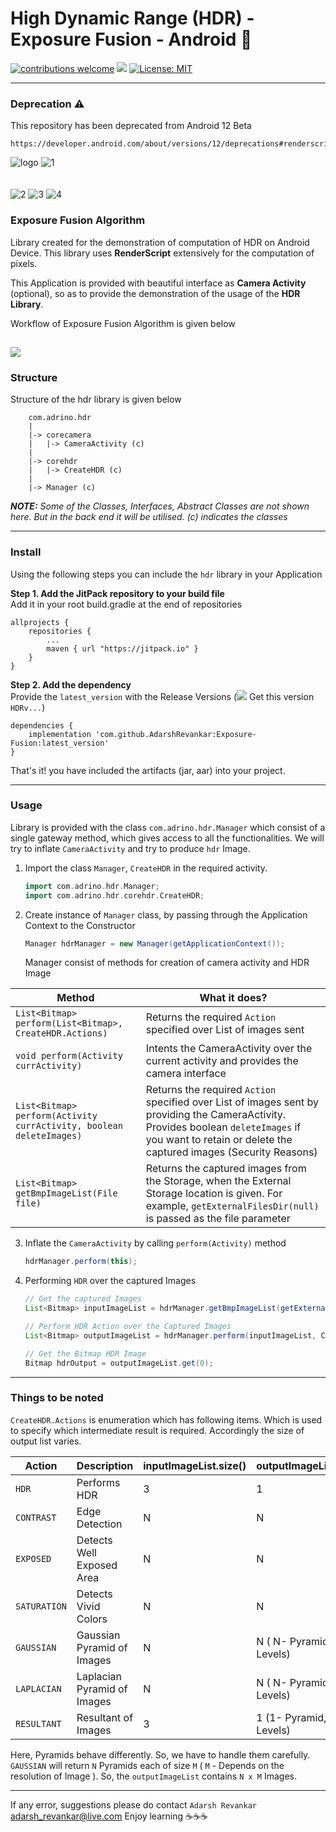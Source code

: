 # High Dynamic Range (HDR) - Exposure Fusion - Android 📸
[![contributions welcome](https://img.shields.io/badge/contributions-welcome-brightgreen.svg?style=flat)](https://github.com/AdarshRevankar/RenderScript)
[![](https://jitpack.io/v/AdarshRevankar/Exposure-Fusion.svg)](https://jitpack.io/#AdarshRevankar/Exposure-Fusion)
[![License: MIT](https://img.shields.io/badge/License-MIT-blue.svg)](https://github.com/AdarshRevankar/Exposure-Fusion/master/LICENSE.md)

---

### Deprecation ⚠️
This repository has been deprecated from Android 12 Beta
```
https://developer.android.com/about/versions/12/deprecations#renderscript
```

![logo](https://user-images.githubusercontent.com/48080453/84115484-c9046900-aa4b-11ea-80ff-4d81f0ed7dff.png)
![1](https://user-images.githubusercontent.com/48080453/84115561-e2a5b080-aa4b-11ea-9462-a167e2756d5e.png)
<br>
<br>
<br>
![2](https://user-images.githubusercontent.com/48080453/84115701-213b6b00-aa4c-11ea-9c71-59ff32bd80bf.png)
![3](https://user-images.githubusercontent.com/48080453/84115609-f3eebd00-aa4b-11ea-8f81-81981a237f41.gif)
![4](https://user-images.githubusercontent.com/48080453/84115757-37492b80-aa4c-11ea-94b0-df0cf3db0103.png)

### Exposure Fusion Algorithm

Library created for the demonstration of computation of HDR on Android Device. This library uses <b>RenderScript</b> extensively for the computation of pixels.

This Application is provided with beautiful interface as <b>Camera Activity</b> (optional), so as to provide the demonstration of the usage of the <b>HDR Library</b>.

Workflow of Exposure Fusion Algorithm is given below

[<img src="https://user-images.githubusercontent.com/48080453/83433018-dbccdb80-a456-11ea-9470-fe95e46d00eb.png"/>](flowchart.png)
---
### Structure
Structure of the hdr library is given below
```
    com.adrino.hdr
    |
    |-> corecamera
    |	|-> CameraActivity (c)
    |
    |-> corehdr
    |	|-> CreateHDR (c)
    |
    |-> Manager (c)

```
<i><b>NOTE:</b> Some of the Classes, Interfaces, Abstract Classes are not shown here. But in the back end it will be utilised. (c) indicates the classes </i>

---
### Install
Using the following steps you can include the `hdr` library in your Application

**Step 1. Add the JitPack repository to your build file**<br>
Add it in your root build.gradle at the end of repositories

```
allprojects {
    repositories {
        ...
        maven { url "https://jitpack.io" }
    }
}
```

**Step 2. Add the dependency**<br>
Provide the `latest_version` with the Release Versions ([![](https://jitpack.io/v/AdarshRevankar/Exposure-Fusion.svg)](https://jitpack.io/#AdarshRevankar/Exposure-Fusion) Get this version `HDRv...`)
```
dependencies {
    implementation 'com.github.AdarshRevankar:Exposure-Fusion:latest_version'
}
```

That's it! you have included the artifacts (jar, aar) into your project.

---
### Usage
Library is provided with the class `com.adrino.hdr.Manager` which consist of a single gateway method, which gives access to all the functionalities. We will try to inflate `CameraActivity` and try to produce `hdr` Image.
1. Import the class `Manager`, `CreateHDR` in the required activity.
    ```groovy
    import com.adrino.hdr.Manager;
    import com.adrino.hdr.corehdr.CreateHDR;
    ```
2. Create instance of `Manager` class, by passing through the Application Context to the Constructor
    ```groovy
    Manager hdrManager = new Manager(getApplicationContext());
    ```
    Manager consist of methods for creation of camera activity and HDR Image
    
| Method                                                              | What it does?                                                                                                                                                                                               |
|---------------------------------------------------------------------|-------------------------------------------------------------------------------------------------------------------------------------------------------------------------------------------------------------|
| `List<Bitmap> perform(List<Bitmap>, CreateHDR.Actions) `            | Returns the required  `Action` specified over List of images sent                                                                                                                                           |
| `void perform(Activity currActivity)`                               | Intents the CameraActivity over the current activity and provides the camera interface                                                                                                                      |
| `List<Bitmap> perform(Activity currActivity, boolean deleteImages)` | Returns the required  `Action`  specified over List of images sent by providing the CameraActivity. Provides boolean  `deleteImages` if you want to retain or delete the captured images (Security Reasons) |
| `List<Bitmap> getBmpImageList(File file)`                           | Returns the captured images from the Storage, when the External Storage location is given. For example,  `getExternalFilesDir(null)` is passed as the file parameter                                        |

3. Inflate the `CameraActivity` by calling `perform(Activity)` method
    ```groovy
    hdrManager.perform(this);
    ```
4. Performing `HDR` over the captured Images
	```groovy
    // Get the captured Images
    List<Bitmap> inputImageList = hdrManager.getBmpImageList(getExternalFilesDir(null));

    // Perform HDR Action over the Captured Images
    List<Bitmap> outputImageList = hdrManager.perform(inputImageList, CreateHDR.Actions.HDR);

    // Get the Bitmap HDR Image
    Bitmap hdrOutput = outputImageList.get(0);
    ```

---
### Things to be noted
`CreateHDR.Actions` is enumeration which has following items. Which is used to specify which intermediate result is required. Accordingly the size of output list varies.

| Action     | Description                 | inputImageList.size() | outputImageList.size()     |
|------------|-----------------------------|-----------------------|----------------------------|
| `HDR`      | Performs HDR                | 3                     | 1                          |
| `CONTRAST` | Edge Detection              | N                     | N                          |
| `EXPOSED`  | Detects Well Exposed Area   | N                     | N                          |
| `SATURATION`| Detects Vivid Colors        | N                     | N                          |
| `GAUSSIAN` | Gaussian Pyramid of Images  | N                     | N ( N- Pyramids, M-Levels) |
| `LAPLACIAN`| Laplacian Pyramid of Images | N                     | N ( N- Pyramids, M-Levels) |
| `RESULTANT`| Resultant of Images         | 3                     | 1 (1- Pyramid, M-Levels)   |

Here, Pyramids behave differently. So, we have to handle them carefully. `GAUSSIAN` will return `N` Pyramids each of size `M` ( `M` - Depends on the resolution of Image ). So, the `outputImageList` contains `N x M` Images.

---
If any error, suggestions please do contact
`Adarsh Revankar` adarsh_revankar@live.com
Enjoy learning ☕☕☕
